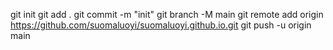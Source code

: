 git init
git add .
git commit -m "init"
git branch -M main
git remote add origin https://github.com/suomaluoyi/suomaluoyi.github.io.git
git push -u origin main
